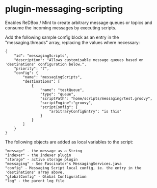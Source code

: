 plugin-messaging-scripting
=====================

Enables ReDBox / Mint to create arbitrary message queues or topics and consume the incoming messages by executing scripts.

Add the following sample config block as an entry in the "messaging.threads" array, replacing the values where necessary:

```
{
    "id": "messagingScripts",
    "description": "Allows customisable message queues based on 'destinations' configuration below.",
    "priority": "7",
    "config": {
        "name": "messagingScripts",
        "destinations": [
            {
                "name": "testQueue",
                "type": "queue",
                "scriptPath": "home/scripts/messaging/test.groovy",
                "scriptEngine":"groovy",
                "scriptConfig": {
                    "arbitraryConfigEntry": "is this"
                }
            }
        ]
    }
} 
```

The following objects are added as local variables to the script:

```
"message" - the message as a String
"indexer" - the indexer plugin
"storage" - active storage plugin
"messaging" - See Fascinator's MessagingServices.java
"config" - Messaging Script local config, ie. the entry in the 'destinations' array above.
"globalConfig" - Global Configuration
"log" - the parent log file
```
